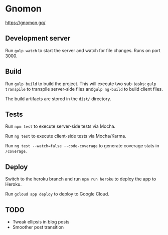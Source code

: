 # Gnomon
https://gnomon.gq/

## Development server
Run `gulp watch` to start the server and watch for file changes. Runs on port 3000.

## Build
Run `gulp build` to build the project. This will execute two sub-tasks: `gulp transpile` to transpile server-side files and`gulp ng-build` to build client files.

The build artifacts are stored in the `dist/` directory. 

## Tests

Run `npm test` to execute server-side tests via Mocha.

Run `ng test` to execute client-side tests via Mocha/Karma.

Run `ng test --watch=false --code-coverage` to generate coverage stats in `/coverage`.

## Deploy

Switch to the heroku branch and run `npm run heroku` to deploy the app to Heroku.

Run `gcloud app deploy` to deploy to Google Cloud. 

## TODO
- Tweak ellipsis in blog posts
- Smoother post transition 
